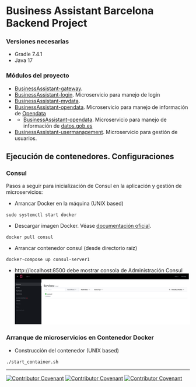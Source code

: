 
# Business Assistant Barcelona Backend Project


### Versiones necesarias

- Gradle 7.4.1
- Java 17

### Módulos del proyecto

- [BusinessAssistant-gateway](BusinessAssistant-gateway/README.md). 
- [BusinessAssistant-login](BusinessAssistant-login/README.md). Microservicio para manejo de login
- [BusinessAssistant-mydata](BusinessAssistant-mydata/README.md). 
- [BusinessAssistant-opendata](BusinessAssistant-opendata/README.md). Microservicio para manejo de información de [Opendata](https://opendata-ajuntament.barcelona.cat/es/api-cataleg)
- - [BusinessAssistant-opendata](BusinessAssistant-opendata/README.md). Microservicio para manejo de información de [datos.gob.es](https://datos.gob.es/es/catalogo)
- [BusinessAssistant-usermanagement](BusinessAssistant-usermanagement/README.md). Microservicio para gestión de usuarios.

## Ejecución de contenedores. Configuraciones 

### Consul

Pasos a seguir para inicialización de Consul en la aplicación y gestión de microservicios:

- Arrancar Docker en la máquina (UNIX based)

```
sudo systemctl start docker 
```
- Descargar imagen Docker. Véase [documentación oficial](https://hub.docker.com/_/consul).

```
docker pull consul
```

- Arrancar contenedor consul (desde directorio raíz)

```
docker-compose up consul-server1
```

- http://localhost:8500 debe mostrar consola de Administración Consul ![Administracion Consul](img/Consul.png)

### Arranque de microservicios en Contenedor Docker

- Construcción del contenedor (UNIX based)

```
./start_container.sh
```



<hr/>

[![Contributor Covenant](https://img.shields.io/badge/Contributor%20Covenant-v2.0%20adopted-ff69b4.svg)](CODE_OF_CONDUCT_EN.md) 
 [![Contributor Covenant](https://img.shields.io/badge/Contributor%20Covenant-v2.0%20adopted-ff69b4.svg)](CODE_OF_CONDUCT_ES.md) 
  [![Contributor Covenant](https://img.shields.io/badge/Contributor%20Covenant-v2.0%20adopted-ff69b4.svg)](CODE_OF_CONDUCT_CA.md) 
